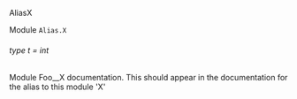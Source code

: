 AliasX

Module  `` Alias.X `` 

###### type t = int

Module Foo__X documentation. This should appear in the documentation for the alias to this module 'X'

